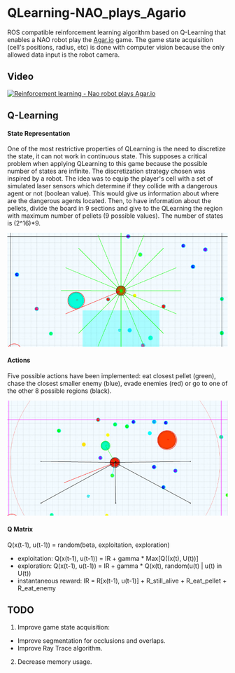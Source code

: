 # QLearning-NAO_plays_Agario
ROS compatible reinforcement learning algorithm based on Q-Learning that enables a NAO robot play the [Agar.io](http://agar.io/) game. The game state acquisition (cell's positions, radius, etc) is done with computer vision because the only allowed data input is the robot camera.

## Video
<a href="http://www.youtube.com/watch?feature=player_embedded&v=ihTgj4SA-ME
" target="_blank"><img src="http://img.youtube.com/vi/ihTgj4SA-ME/0.jpg" 
alt="Reinforcement learning - Nao robot plays Agar.io" /></a>


## Q-Learning

#### State Representation
One of the most restrictive properties of QLearning is the need to discretize the state, it can not work in continuous state. This supposes a critical problem when applying QLearning to this game because the possible number of states are infinite. The discretization strategy chosen was inspired by a robot. The idea was to equip the player's cell with a set of simulated laser sensors which determine if they collide with a dangerous agent or not (boolean value). This would give us information about where are the dangerous agents located. Then, to have information about the pellets, divide the board in 9 sections and give to the QLearning the region with maximum number of pellets (9 possible values). The number of states is (2^16)*9.

![State](https://github.com/AlbertPumarola/QLearning-NAO_plays_Agario/blob/master/art/state.png "State representation")

#### Actions
Five possible actions have been implemented: eat closest pellet (green), chase the closest smaller enemy (blue), evade enemies (red) or go to one of the other 8 possible regions (black).

![Actions](https://github.com/AlbertPumarola/QLearning-NAO_plays_Agario/blob/master/art/actions.png "Actions")

#### Q Matrix
Q(x(t-1), u(t-1)) = random(beta, exploitation, exploration) 
* exploitation: Q(x(t-1), u(t-1)) = IR + gamma * Max[Q((x(t), U(t))]
* exploration: Q(x(t-1), u(t-1)) = IR + gamma * Q(x(t), random(u(t) | u(t) in U(t))
* instantaneous reward: IR = R[x(t-1), u(t-1)] + R_still_alive + R_eat_pellet + R_eat_enemy


## TODO
1. Improve game state acquisition:
  * Improve segmentation for occlusions and overlaps.
  * Improve Ray Trace algorithm.
2. Decrease memory usage.
 
